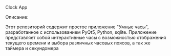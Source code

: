 Clock App


Описание:

Этот репозиторий содержит простое приложение "Умные часы", разработанное с использованием PyQt5, Python, sqlite. Приложение представляет собой интерактивные часы с возможностью отображения текущего времени и выбора различных часовых поясов, а так же таймера и секундомера
